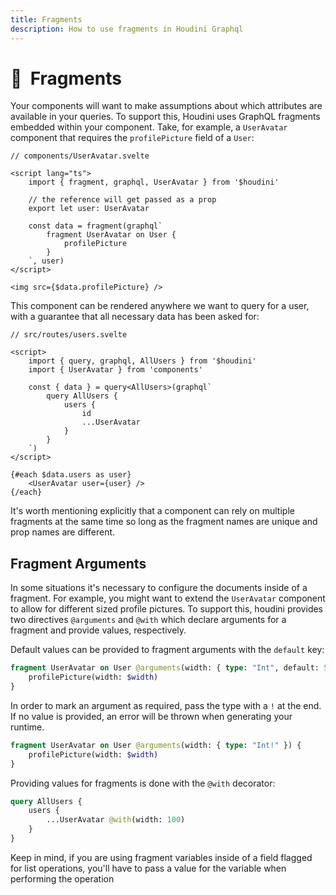 ```yaml
---
title: Fragments
description: How to use fragments in Houdini Graphql
---
```


# 🧩&nbsp;&nbsp;Fragments

Your components will want to make assumptions about which attributes are
available in your queries. To support this, Houdini uses GraphQL fragments embedded
within your component. Take, for example, a `UserAvatar` component that requires
the `profilePicture` field of a `User`:

```svelte
// components/UserAvatar.svelte

<script lang="ts">
    import { fragment, graphql, UserAvatar } from '$houdini'

    // the reference will get passed as a prop
    export let user: UserAvatar

    const data = fragment(graphql`
        fragment UserAvatar on User {
            profilePicture
        }
    `, user)
</script>

<img src={$data.profilePicture} />
```

This component can be rendered anywhere we want to query for a user, with a guarantee
that all necessary data has been asked for:

```svelte
// src/routes/users.svelte

<script>
    import { query, graphql, AllUsers } from '$houdini'
    import { UserAvatar } from 'components'

    const { data } = query<AllUsers>(graphql`
        query AllUsers {
            users {
                id
                ...UserAvatar
            }
        }
    `)
</script>

{#each $data.users as user}
    <UserAvatar user={user} />
{/each}
```

It's worth mentioning explicitly that a component can rely on multiple fragments
at the same time so long as the fragment names are unique and prop names are different.

## Fragment Arguments

In some situations it's necessary to configure the documents inside of a fragment. For example,
you might want to extend the `UserAvatar` component to allow for different sized profile pictures.
To support this, houdini provides two directives `@arguments` and `@with` which declare arguments
for a fragment and provide values, respectively.

Default values can be provided to fragment arguments with the `default` key:

```graphql
fragment UserAvatar on User @arguments(width: { type: "Int", default: 50 }) {
	profilePicture(width: $width)
}
```

In order to mark an argument as required, pass the type with a `!` at the end.
If no value is provided, an error will be thrown when generating your runtime.

```graphql
fragment UserAvatar on User @arguments(width: { type: "Int!" }) {
	profilePicture(width: $width)
}
```

Providing values for fragments is done with the `@with` decorator:

```graphql
query AllUsers {
	users {
		...UserAvatar @with(width: 100)
	}
}
```

Keep in mind, if you are using fragment variables inside of a field flagged for
list operations, you'll have to pass a value for the variable when performing the operation
